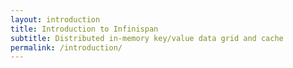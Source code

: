 ```yaml
---
layout: introduction
title: Introduction to Infinispan
subtitle: Distributed in-memory key/value data grid and cache
permalink: /introduction/
---
```

